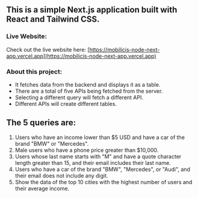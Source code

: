 ## This is a simple Next.js application built with React and Tailwind CSS.

### Live Website:

Check out the live website here: [https://mobilicis-node-next-app.vercel.app](https://mobilicis-node-next-app.vercel.app)

### About this project:

- It fetches data from the backend and displays it as a table.
- There are a total of five APIs being fetched from the server.
- Selecting a different query will fetch a different API.
- Different APIs will create different tables.

## The 5 queries are:

1. Users who have an income lower than $5 USD and have a car of the brand "BMW" or "Mercedes".
2. Male users who have a phone price greater than $10,000.
3. Users whose last name starts with "M" and have a quote character length greater than 15, and their email includes their last name.
4. Users who have a car of the brand "BMW", "Mercedes", or "Audi", and their email does not include any digit.
5. Show the data of the top 10 cities with the highest number of users and their average income.
